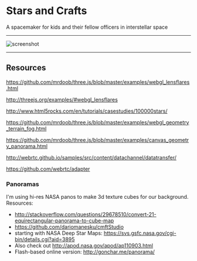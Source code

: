 Stars and Crafts
====

A spacemaker for kids and their fellow officers in interstellar space


****

![screenshot](http://jywarren.github.io/spaceandcrafts/screenshot.png)


****

## Resources

https://github.com/mrdoob/three.js/blob/master/examples/webgl_lensflares.html

http://threejs.org/examples/#webgl_lensflares

http://www.html5rocks.com/en/tutorials/casestudies/100000stars/

https://github.com/mrdoob/three.js/blob/master/examples/webgl_geometry_terrain_fog.html

https://github.com/mrdoob/three.js/blob/master/examples/canvas_geometry_panorama.html

http://webrtc.github.io/samples/src/content/datachannel/datatransfer/

https://github.com/webrtc/adapter


### Panoramas

I'm using hi-res NASA panos to make 3d texture cubes for our background. Resources:

* http://stackoverflow.com/questions/29678510/convert-21-equirectangular-panorama-to-cube-map
* https://github.com/dariomanesku/cmftStudio
* starting with NASA Deep Star Maps: https://svs.gsfc.nasa.gov/cgi-bin/details.cgi?aid=3895
* Also check out http://apod.nasa.gov/apod/ap110903.html
* Flash-based online version: http://gonchar.me/panorama/

